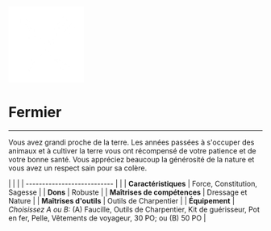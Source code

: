 <div class="icon-container">
  <img src="_media/historiques/fermier.png" alt="Fermier" class="icon-title" data-no-zoom />

# Fermier <!-- {docsify-ignore} -->

</div>

---

<div class="texte-intro">
  <p>Vous avez grandi proche de la terre. Les années passées à s'occuper des animaux et à cultiver la terre vous ont récompensé de votre patience et de votre bonne santé. Vous appréciez beaucoup la générosité de la nature et vous avez un respect sain pour sa colère.</p>
</div>

| | |
| --------------------------- | |
| **Caractéristiques** | Force, Constitution, Sagesse |
| **Dons** | Robuste |
| **Maîtrises de compétences** | Dressage et Nature |
| **Maîtrises d'outils** | Outils de Charpentier |
| **Équipement** | *Choisissez A ou B:* (A) Faucille, Outils de Charpentier, Kit de guérisseur, Pot en fer, Pelle, Vêtements de voyageur, 30 PO; ou (B) 50 PO |